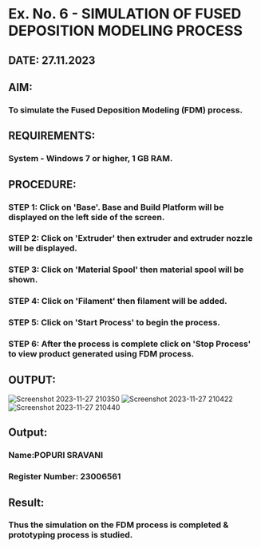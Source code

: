 # Ex. No. 6 - SIMULATION OF FUSED DEPOSITION MODELING PROCESS

## DATE: 27.11.2023
## AIM:
### To simulate the Fused Deposition Modeling (FDM) process.

## REQUIREMENTS:
### System - Windows 7 or higher, 1 GB RAM.

## PROCEDURE:
### STEP 1: Click on 'Base'. Base and Build Platform will be displayed on the left side of the screen.
### STEP 2: Click on 'Extruder' then extruder and extruder nozzle will be displayed.
### STEP 3: Click on 'Material Spool' then material spool will be shown.
### STEP 4: Click on 'Filament' then filament will be added.
### STEP 5: Click on 'Start Process' to begin the process.
### STEP 6: After the process is complete click on 'Stop Process' to view product generated using FDM process.

## OUTPUT:
![Screenshot 2023-11-27 210350](https://github.com/sravanipopuri2006/Ex.-No---6.-SIMULATION-OF-FUSED-DEPOSITION-MODELING-PROCESS/assets/139778301/34aadcd4-7107-4a34-a6f0-b98065bed847)
![Screenshot 2023-11-27 210422](https://github.com/sravanipopuri2006/Ex.-No---6.-SIMULATION-OF-FUSED-DEPOSITION-MODELING-PROCESS/assets/139778301/0c2fb8b1-187d-4f8d-88cb-f5e6f66a1f83)
![Screenshot 2023-11-27 210440](https://github.com/sravanipopuri2006/Ex.-No---6.-SIMULATION-OF-FUSED-DEPOSITION-MODELING-PROCESS/assets/139778301/7fc11b4a-e3a8-49d8-825d-d6817046d852)

## Output:

### Name:POPURI SRAVANI
### Register Number: 23006561

## Result:
### Thus the simulation on the FDM process is completed & prototyping process is studied.
